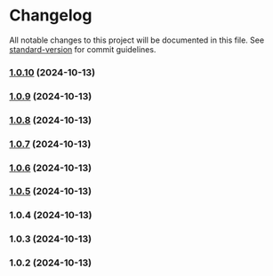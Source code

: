 # Changelog

All notable changes to this project will be documented in this file. See [standard-version](https://github.com/conventional-changelog/standard-version) for commit guidelines.

### [1.0.10](https://github.com/oscarjesus2/jobbusiness/compare/v1.0.37...v1.0.10) (2024-10-13)

### [1.0.9](https://github.com/oscarjesus2/jobbusiness/compare/v1.0.37...v1.0.9) (2024-10-13)

### [1.0.8](https://github.com/oscarjesus2/jobbusiness/compare/v1.0.37...v1.0.8) (2024-10-13)

### [1.0.7](https://github.com/oscarjesus2/jobbusiness/compare/v1.0.37...v1.0.7) (2024-10-13)

### [1.0.6](https://github.com/oscarjesus2/jobbusiness/compare/v1.0.37...v1.0.6) (2024-10-13)

### [1.0.5](https://github.com/oscarjesus2/jobbusiness/compare/v1.0.37...v1.0.5) (2024-10-13)

### 1.0.4 (2024-10-13)

### 1.0.3 (2024-10-13)

### 1.0.2 (2024-10-13)
